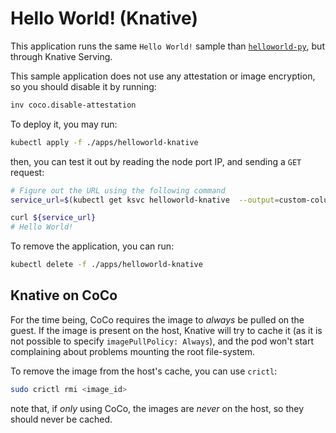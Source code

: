 # Hello World! (Knative)

This application runs the same `Hello World!` sample than [`helloworld-py`](
./helloworld_py.md), but through Knative Serving.

This sample application does not use any attestation or image encryption, so
you should disable it by running:

```bash
inv coco.disable-attestation
```

To deploy it, you may run:

```bash
kubectl apply -f ./apps/helloworld-knative
```

then, you can test it out by reading the node port IP, and sending a `GET`
request:

```bash
# Figure out the URL using the following command
service_url=$(kubectl get ksvc helloworld-knative  --output=custom-columns=URL:.status.url --no-headers)

curl ${service_url}
# Hello World!
```

To remove the application, you can run:

```bash
kubectl delete -f ./apps/helloworld-knative
```

## Knative on CoCo

For the time being, CoCo requires the image to _always_ be pulled on the guest.
If the image is present on the host, Knative will try to cache it (as it is
not possible to specify `imagePullPolicy: Always`), and the pod won't start
complaining about problems mounting the root file-system.

To remove the image from the host's cache, you can use `crictl`:

```bash
sudo crictl rmi <image_id>
```

note that, if _only_ using CoCo, the images are _never_ on the host, so they
should never be cached.
